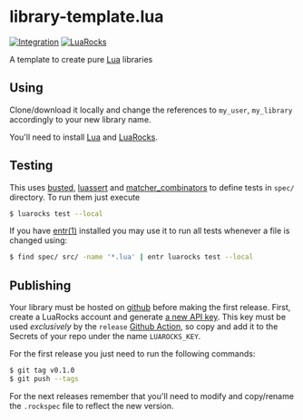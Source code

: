 library-template.lua
===
[![Integration][integration-badge]][integration-runs]
[![LuaRocks][luarocks-badge]][luarocks-packages]

A template to create pure [Lua][lua] libraries

## Using

Clone/download it locally and change the references to `my_user`, `my_library`
accordingly to your new library name.

You'll need to install [Lua][lua] and [LuaRocks][luarocks].

## Testing

This uses [busted][busted], [luassert][luassert] and
[matcher_combinators][matcher_combinators] to define tests in `spec/` directory.
To run them just execute

```bash
$ luarocks test --local
```

If you have [entr(1)][entr] installed you may use it to run all tests whenever a
file is changed using:

```bash
$ find spec/ src/ -name '*.lua' | entr luarocks test --local
```

## Publishing

Your library must be hosted on [github][github] before making the first release.
First, create a LuaRocks account and generate [a new API key][luarocks-key].
This key must be used *exclusively* by the `release` [Github Action][release],
so copy and add it to the Secrets of your repo under the name `LUAROCKS_KEY`.

For the first release you just need to run the following commands:

```bash
$ git tag v0.1.0
$ git push --tags
```

For the next releases remember that you'll need to modify and copy/rename the
`.rockspec` file to reflect the new version.

[lua]: https://www.lua.org/
[entr]: https://eradman.com/entrproject/
[github]: https://github.com/
[luarocks]: https://luarocks.org/
[luarocks-key]: https://luarocks.org/settings/api-keys
[busted]: https://olivinelabs.com/busted/
[luassert]: https://github.com/Olivine-Labs/luassert
[matcher_combinators]: https://github.com/m00qek/matcher_combinators.lua
[release]: .github/workflows/release.yaml

[integration-badge]: https://github.com/m00qek/library-template.lua/actions/workflows/integration.yml/badge.svg
[integration-runs]: https://github.com/m00qek/library-template.lua/actions/workflows/integration.yml
[luarocks-badge]: https://img.shields.io/luarocks/v/m00qek/my_library?style=plastic
[luarocks-packages]: https://luarocks.org/modules/m00qek/my_library

